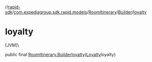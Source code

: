 //[rapid-sdk](../../../../index.md)/[com.expediagroup.sdk.rapid.models](../../index.md)/[RoomItinerary](../index.md)/[Builder](index.md)/[loyalty](loyalty.md)

# loyalty

[JVM]\

public final [RoomItinerary.Builder](index.md)[loyalty](loyalty.md)([Loyalty](../../-loyalty/index.md)loyalty)
